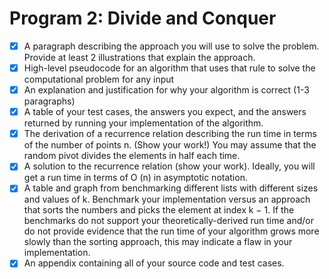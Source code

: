 # Program 2: Divide and Conquer

- [X] A paragraph describing the approach you will use to solve the problem. Provide at least 2 illustrations that explain the
approach.
- [X] High-level pseudocode for an algorithm that uses that rule to solve the computational problem for any input
- [X] An explanation and justification for why your algorithm is correct (1-3 paragraphs)
- [X] A table of your test cases, the answers you expect, and the answers returned by running your implementation of the
algorithm.
- [X] The derivation of a recurrence relation describing the run time in terms of the number of points n. (Show your work!)
You may assume that the random pivot divides the elements in half each time.
- [X] A solution to the recurrence relation (show your work). Ideally, you will get a run time in terms of O (n) in asymptotic
notation.
- [X] A table and graph from benchmarking different lists with different sizes and values of k. Benchmark your implementation
versus an approach that sorts the numbers and picks the element at index k − 1. If the benchmarks do not support your
theoretically-derived run time and/or do not provide evidence that the run time of your algorithm grows more slowly than the sorting approach, this may indicate a flaw in your implementation.
- [X] An appendix containing all of your source code and test cases.